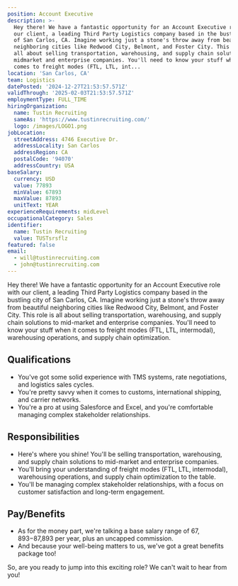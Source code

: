 ```yaml
---
position: Account Executive
description: >-
  Hey there! We have a fantastic opportunity for an Account Executive role with
  our client, a leading Third Party Logistics company based in the bustling city
  of San Carlos, CA. Imagine working just a stone's throw away from beautiful
  neighboring cities like Redwood City, Belmont, and Foster City. This role is
  all about selling transportation, warehousing, and supply chain solutions to
  midmarket and enterprise companies. You'll need to know your stuff when it
  comes to freight modes (FTL, LTL, int...
location: 'San Carlos, CA'
team: Logistics
datePosted: '2024-12-27T21:53:57.571Z'
validThrough: '2025-02-03T21:53:57.571Z'
employmentType: FULL_TIME
hiringOrganization:
  name: Tustin Recruiting
  sameAs: 'https://www.tustinrecruiting.com/'
  logo: /images/LOGO1.png
jobLocation:
  streetAddress: 4746 Executive Dr.
  addressLocality: San Carlos
  addressRegion: CA
  postalCode: '94070'
  addressCountry: USA
baseSalary:
  currency: USD
  value: 77893
  minValue: 67893
  maxValue: 87893
  unitText: YEAR
experienceRequirements: midLevel
occupationalCategory: Sales
identifier:
  name: Tustin Recruiting
  value: TUSTsrsflz
featured: false
email:
  - will@tustinrecruiting.com
  - john@tustinrecruiting.com
---
```




Hey there! We have a fantastic opportunity for an Account Executive role with our client, a leading Third Party Logistics company based in the bustling city of San Carlos, CA. Imagine working just a stone's throw away from beautiful neighboring cities like Redwood City, Belmont, and Foster City. This role is all about selling transportation, warehousing, and supply chain solutions to mid-market and enterprise companies. You'll need to know your stuff when it comes to freight modes (FTL, LTL, intermodal), warehousing operations, and supply chain optimization. 

## Qualifications

- You've got some solid experience with TMS systems, rate negotiations, and logistics sales cycles. 
- You're pretty savvy when it comes to customs, international shipping, and carrier networks. 
- You're a pro at using Salesforce and Excel, and you're comfortable managing complex stakeholder relationships.

## Responsibilities

- Here's where you shine! You'll be selling transportation, warehousing, and supply chain solutions to mid-market and enterprise companies.
- You'll bring your understanding of freight modes (FTL, LTL, intermodal), warehousing operations, and supply chain optimization to the table.
- You'll be managing complex stakeholder relationships, with a focus on customer satisfaction and long-term engagement.

## Pay/Benefits

- As for the money part, we're talking a base salary range of $67,893-$87,893 per year, plus an uncapped commission. 
- And because your well-being matters to us, we've got a great benefits package too!

So, are you ready to jump into this exciting role? We can't wait to hear from you!
